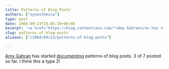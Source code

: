 ```yaml
---
title: Patterns of Blog Posts
authors: ["synesthesia"]
type: post
date: 2004-09-23T18:05:39+00:00
excerpt: '<a href="https://blog.contentious.com/">Amy Gahran</a> has started <a href="https://blog.contentious.com/archives/2004/09/22/blogging-style-the-basic-posting-formats-series-index#more-340">documenting</a> patterns of blog posts. 3 of 7 posted so far. I think this a type 2!'
slug: patterns-of-blog-posts 
aliases: ["/2004/09/23/patterns-of-blog-posts"]

---
```

[Amy Gahran][1] has started [documenting][2] patterns of blog posts. 3 of 7 posted so far. I think this a type 2!

 [1]: https://blog.contentious.com/
 [2]: https://blog.contentious.com/archives/2004/09/22/blogging-style-the-basic-posting-formats-series-index#more-340